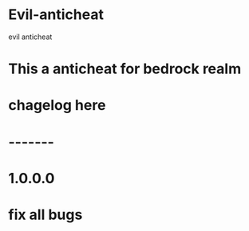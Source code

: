 # Evil-anticheat
evil anticheat
# This a anticheat for bedrock realm 




# chagelog here

# -------
# 1.0.0.0
# fix all bugs
